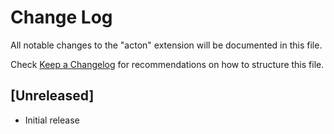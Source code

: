 # Change Log

All notable changes to the "acton" extension will be documented in this file.

Check [Keep a Changelog](http://keepachangelog.com/) for recommendations on how to structure this file.

## [Unreleased]

- Initial release